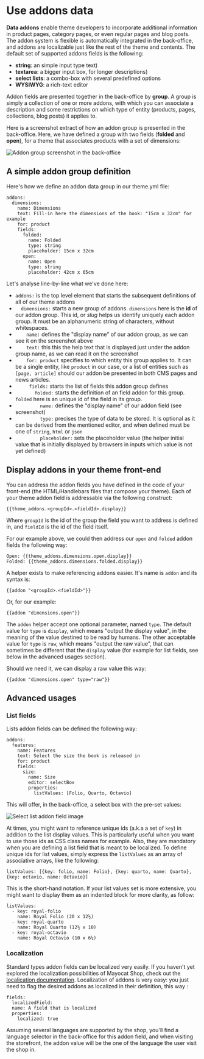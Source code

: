 <!--
  layout: documentation-with-menu
  title: Addons
  -->

Use addons data
===============

**Data addons** enable theme developers to incorporate additional information in product pages, category pages, or even regular pages and blog posts. The addon system is flexible is automatically integrated in the back-office, and addons are localizable just like the rest of the theme and contents. The default set of supported addons fields is the following:

- **string**: an simple input type text)
- **textarea**: a bigger input box, for longer descriptions)
- **select lists**: a combo-box with several predefined options
- **WYSIWYG**: a rich-text editor


Addon fields are presented together in the back-office by **group**. A group is simply a collection of one or more addons, with which you can associate
a description and some restrictions on which type of entity (products, pages, collections, blog posts) it applies to.

Here is a screenshot extract of how an addon group is presented in the back-office. Here, we have defined a group with two fields (<strong>folded</strong> and **open**), for a theme that associates products with a set of dimensions:

![Addon group screenshot in the back-office](/images/addon-group.png "This is how a simple addon group is displayed in the back-office")

A simple addon group definition
-------------------------------

Here's how we define an addon data group in our theme.yml file:

    addons:
      dimensions:
        name: Dimensions
        text: Fill-in here the dimensions of the book: "15cm x 32cm" for example
        for: product
        fields:
          folded:
            name: Folded
            type: string
            placeholder: 15cm x 32cm
          open:
            name: Open
            type: string
            placeholder: 42cm x 65cm

Let's analyse line-by-line what we've done here:

- ```addons:``` is the top level element that starts the subsequent definitions of all of our theme addons
- ```  dimensions:``` starts a new group of addons. ```dimensions``` here is the **id** of our addon group. This id, or _slug_ helps us identify uniquely each addon group. It must be an alphanumeric string of characters, without whitespaces.
- ```    name:``` defines the "display name" of our addon group, as we can see it on the screenshot above
- ```    text:``` this this the help text that is displayed just under the addon group name, as we can read it on the screenshot
- ```    for: product```  specifies to which entity this group applies to. It can be a single entity, like ``product`` in our case, or a list of entities such as ```[page, article]``` should our addon be presented in both CMS pages and news articles.
- ```     fields:``` starts the list of fields this addon group defines
- ```       folded:``` starts the definition of an field addon for this group. ```folded``` here is an unique id of the field in its group.
- ```         name:``` defines the "display name" of our addon field (see screenshot)
- ```         type:``` precises the type of data to be stored. It is optional as it can be derived from the mentioned editor, and when defined must be one of ```string```, ```html``` or ```json```
- ```         placeholder:``` sets the placeholder value (the helper initial value that is initially displayed by browsers in inputs which value is not yet defined)


Display addons in your theme front-end
--------------------------------------

You can address the addon fields you have defined in the code of your front-end (the HTML/Handlebars files that compose your theme). Each of your theme addon field is addressable via the following construct:

    {{theme_addons.<groupId>.<fieldId>.display}}

Where ```groupId``` is the id of the group the field you want to address is defined in, and ```fieldId``` is the id of the field itself.

For our example above, we could then address our ```open``` and ```folded``` addon fields the following way:

    Open: {{theme_addons.dimensions.open.display}}
    Folded: {{theme_addons.dimensions.folded.display}}

A helper exists to make referencing addons easier. It's name is ```addon``` and its  syntax is:

    {{addon "<groupId>.<fieldId>"}}

Or, for our example:

    {{addon "dimensions.open"}}

The ```addon``` helper accept one optional parameter, named ```type```. The default value for ```type``` is ```display```, which means "output the display value", in the meaning of the value destined to be read by humans. The other acceptable value for ```type``` is ```raw```, which means "output the raw value", that can sometimes be different that the ```display``` value (for example for list fields, see below in the advanced usages section).

Should we need it, we can display a raw value this way:

    {{addon "dimensions.open" type="raw"}}

Advanced usages
---------------

### List fields

Lists addon fields can be defined the following way:

    addons:
      features:
        name: Features
        text: Select the size the book is released in
        for: product
        fields:
          size:
            name: Size
            editor: selectBox
            properties:
              listValues: [Folio, Quarto, Octavio]

This will offer, in the back-office, a select box with the pre-set values:

![Select list addon field image](/images/select-list.png "This is how a addon field type list is displayed in the back-office")

At times, you might want to reference unique ids (a.k.a a set of ```key```) in addition to the list display values. This is particularly useful when you want to use those ids as CSS class names for example. Also, they are mandatory when you are defining a list field that is meant to be localized. To define unique ids for list values, simply express the ```listValues``` as an array of associative arrays, like the following:

    listValues: [{key: folio, name: Folio}, {key: quarto, name: Quarto}, {key: octavio, name: Octavio}]

This is the short-hand notation. If your list values set is more extensive, you might want to display them as an indented block for more clarity, as follow:

    listValues:
      - key: royal-folio
        name: Royal Folio (20 x 12½)
      - key: royal-quarto
        name: Royal Quarto (12½ x 10)
      - key: royal-octavio
        name: Royal Octavio (10 x 6¼)


<a name="localization"></a>

### Localization

Standard types addon fields can be localized very easily. If you haven't yet explored the localization possibilities of Mayocat Shop, check out the [localication documentation](/documentation-localization). Localization of addons is very easy: you just need to flag the desired addons as localized in their definition, this way :

    fields:
      localizedField:
      name: A field that is localized
      properties:
        localized: true

Assuming several languages are supported by the shop, you'll find a language selector in the back-office for this addon field, and when visiting the storefront, the addon value will be the one of the language the user visit the shop in.